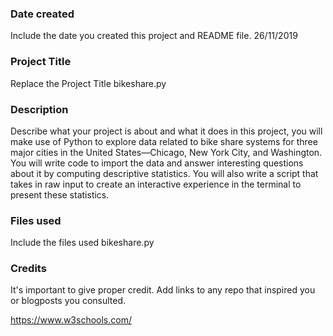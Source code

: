 ### Date created
Include the date you created this project and README file.
26/11/2019

### Project Title
Replace the Project Title
bikeshare.py
### Description
Describe what your project is about and what it does
in this project, you will make use of Python to explore data related to bike share systems for three major cities in the United States—Chicago, New York City, and Washington. You will write code to import the data and answer interesting questions about it by computing descriptive statistics. You will also write a script that takes in raw input to create an interactive experience in the terminal to present these statistics.

### Files used
Include the files used
bikeshare.py
### Credits
It's important to give proper credit. Add links to any repo that inspired you or blogposts you consulted.

https://www.w3schools.com/